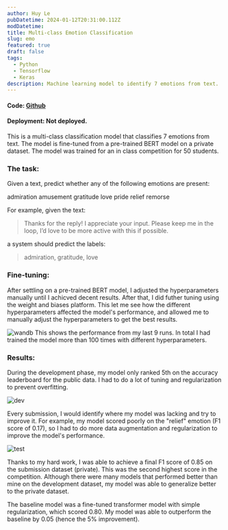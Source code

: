```yaml
---
author: Huy Le
pubDatetime: 2024-01-12T20:31:00.112Z
modDatetime:
title: Multi-class Emotion Classification
slug: emo
featured: true
draft: false
tags:
  - Python
  - Tensorflow
  - Keras
description: Machine learning model to identify 7 emotions from text.
---
```


#### Code: [Github](https://github.com/huyl1/emo-class)

#### Deployment: Not deployed.

This is a multi-class classification model that classifies 7 emotions from text. The model is fine-tuned from a pre-trained BERT model on
a private dataset. The model was trained for an in class competition for 50 students.

### The task:

Given a text, predict whether any of the following emotions are present:

admiration
amusement
gratitude
love
pride
relief
remorse

For example, given the text:

> Thanks for the reply! I appreciate your input. Please keep me in the loop, I’d love to be more active with this if possible.

a system should predict the labels:

> admiration, gratitude, love

### Fine-tuning:

After settling on a pre-trained BERT model, I adjusted the hyperparameters manually until I achicved decent results. After that, I did futher
tuning using the weight and biases platform. This let me see how the different hyperparameters affected the model's performance, and allowed me to manually adjust the hyperparameters to get the best results.

![wandb](@assets/blog/emo-class/wandb.jpg)
This shows the performance from my last 9 runs. In total I had trained the model more than 100 times with different hyperparameters.

### Results:

During the development phase, my model only ranked 5th on the accuracy leaderboard for the public data. I had to do a lot of tuning and regularization to prevent overfitting.

![dev](@assets/blog/emo-class/dev.jpg)

Every submission, I would identify where my model was lacking and try to improve it. For example, my
model scored poorly on the "relief" emotion (F1 score of 0.17), so I had to do more data augmentation and regularization to improve the model's performance.

![test](@assets/blog/emo-class/test.jpg)

Thanks to my hard work, I was able to achieve a final F1 score of 0.85 on the submission dataset (private). This was the second highest score in the competition. Although there were many models that performed better than mine on the development dataset, my model was able to generalize better to the private dataset.

The baseline model was a fine-tuned transformer model with simple regularization, which scored 0.80. My model was able to outperform the baseline by 0.05 (hence the 5% improvement).
